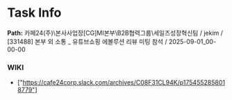 # Task Info

**Path:** 카페24(주)\본사사업장\[CG]MI본부\B2B협력그룹\세일즈성장혁신팀 / jekim / [331488] 본부 외 소통 _ 유튜브쇼핑 에볼루션 리뷰 미팅 참석 / 2025-09-01_00-00-00

### WIKI
- ["https://cafe24corp.slack.com/archives/C08F31CL94K/p1754552858018779"]

